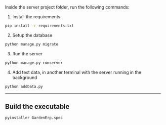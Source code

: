 Inside the server project folder, run the following commands:

1. Install the requirements

```bash
pip install -r requirements.txt
```

2. Setup the database

```bash
python manage.py migrate
```

3. Run the server

```bash
python manage.py runserver
```

4. Add test data, in another terminal with the server running in the background

```bash
python addData.py
```


----

## Build the executable
```
pyinstaller GardenErp.spec
```